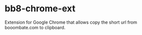 # bb8-chrome-ext
Extension for Google Chrome that allows copy the short url from booombate.com to clipboard.
